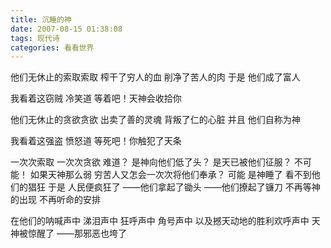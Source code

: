 ```yaml
---
title: 沉睡的神
date: 2007-08-15 01:38:08
tags: 现代诗
categories: 看看世界
---
```

他们无休止的索取索取
榨干了穷人的血
削净了苦人的肉
于是
他们成了富人
<!-- more -->
我看着这窃贼
冷笑道
等着吧！天神会收拾你

他们无休止的贪欲贪欲
出卖了善的灵魂
背叛了仁的心脏
并且
他们自称为神

我看着这强盗
愤怒道
等死吧！你触犯了天条

一次次索取
一次次贪欲
难道？
是神向他们低了头？
是天已被他们征服？
不可能！
如果天神那么弱
穷苦人又怎会一次次将他们奉承？
可能
是神睡了
看不到他们的猖狂
于是
人民便疯狂了
——他们拿起了锄头
——他们撩起了镰刀
不再等神的出现
不再听命的安排

在他们的呐喊声中
涕泪声中
狂呼声中
角号声中
以及撼天动地的胜利欢呼声中
天神被惊醒了
——那邪恶也垮了